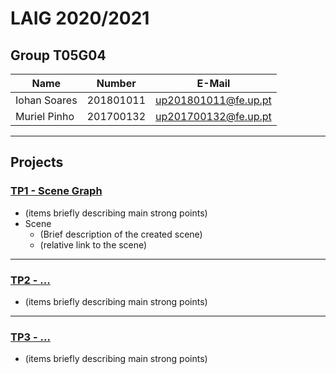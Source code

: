 # LAIG 2020/2021

## Group T05G04
| Name             | Number    | E-Mail               |
| ---------------- | --------- | -------------------- |
| Iohan Soares     | 201801011 | up201801011@fe.up.pt |
| Muriel Pinho     | 201700132 | up201700132@fe.up.pt |

----

## Projects

### [TP1 - Scene Graph](TP1)

- (items briefly describing main strong points)
- Scene
  - (Brief description of the created scene)
  - (relative link to the scene)

-----

### [TP2 - ...](TP2)
- (items briefly describing main strong points)

----

### [TP3 - ...](TP3)
- (items briefly describing main strong points)

